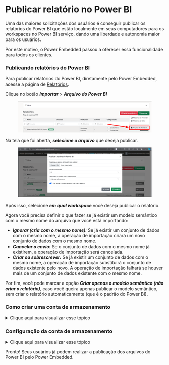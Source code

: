 # Publicar relatório no Power BI

Uma das maiores solicitações dos usuários é conseguir publicar os relatórios do Power BI que estão localmente em seus computadores para os workspaces no Power BI serviço, dando uma liberdade e autonomia maior para os usuários.

Por este motivo, o Power Embedded passou a oferecer essa funcionalidade para todos os clientes.



### Publicando relatórios do Power BI

Para publicar relatórios do Power BI, diretamente pelo Power Embedded, acesse a página de [Relatórios](https://admin.powerembedded.com.br/Reports).

Clique no botão _**Importar**_ > _**Arquivo do Power BI**_

<figure><img src="../../../.gitbook/assets/image (206).png" alt=""><figcaption></figcaption></figure>

Na tela que foi aberta, _**selecione o arquivo**_ que deseja publicar.

<figure><img src="../../../.gitbook/assets/image (207).png" alt=""><figcaption></figcaption></figure>

Após isso, selecione _**em qual workspace**_ você deseja publicar o relatório.

Agora você precisa definir o que fazer se já existir um modelo semântico com o mesmo nome do arquivo que você está importando:

* _**Ignorar (cria com o mesmo nome)**:_ Se já existir um conjunto de dados com o mesmo nome, a operação de importação criará um novo conjunto de dados com o mesmo nome.
* _**Cancelar o envio:**_ Se o conjunto de dados com o mesmo nome já existirem, a operação de importação será cancelada.
* _**Criar ou sobrescrever:**_ Se já existir um conjunto de dados com o mesmo nome, a operação de importação substituirá o conjunto de dados existente pelo novo. A operação de importação falhará se houver mais de um conjunto de dados existente com o mesmo nome.

Por fim, você pode marcar a opção _**Criar apenas o modelo semântico (não criar o relatório)**_, caso você queira apenas publicar o modelo semântico, sem criar o relatório automaticamente (que é o padrão do Power BI).



### Como criar uma conta de armazenamento

<details>

<summary>Clique aqui para visualizar esse tópico</summary>

Antes de configurar a integração entre o Power Embedded e a conta de armazenamento, você precisará [criar a sua conta de armazenamento](https://portal.azure.com/#browse/Microsoft.Storage%2FStorageAccounts) no Portal do Azure.

Para realizar a criação, pode utilizar os valores padrão, conforme demonstrado abaixo:

![](<../../../.gitbook/assets/image (208).png>)



Ative a opção _**Permitir a habilitação do acesso anônimo em contêineres individuais:**_

![](<../../../.gitbook/assets/image (209).png>)



Pode revisar as outras configurações, mas para fins deste tutorial, já pode avançar e concluir a criação da conta de armazenamento.

Após a criação, acesse a conta de armazenamento criada.

Expanda a seção _**Armazenamento de dados**_ e selecione a opção _**Contêineres**_.

Clique no botão _**+Contêiner**_

![](<../../../.gitbook/assets/image (210).png>)



Digite o nome do contêiner que você deseja criar e clique no botão _**Criar**_, no final da tela.

Anote o nome do contêiner criado em um bloco de notas, pois você irá utilizá-lo futuramente para configurar a conta de armazenamento.

Expanda a seção _**Segurança + rede**_ e selecione a opção _**Chaves de acesso**_.

Nesta tela, você irá copiar e salvar em um bloco de notas, os valores dos campos _**Nome da conta de armazenamento**_ e _**Chave**_ (precisa clicar no botão _**Mostrar**_ para conseguir copiar a chave), pois iremos utilizar esses valores na configuração da conta de armazenamento.

![](<../../../.gitbook/assets/image (211).png>)



Agora expanda a seção _**Configurações**_ e selecione a opção _**Compartilhamento de recursos (CORS)**_

![](<../../../.gitbook/assets/image (212).png>)



Preencha os campos conforme a imagem acima:

* _**Origens permitidas**_: https://admin.powerembedded.com.br
* _**Métodos permitidos**_: PUT
* _**Cabeçalhos permitidos**_: \*

</details>



### Configuração da conta de armazenamento

<details>

<summary>Clique aqui para visualizar esse tópico</summary>

Para realizar a publicação dos relatórios, o Power BI precisa fazer o upload temporariamente do arquivo do Power BI que está no seu computador para uma conta de armazenamento do Azure.

Após esse envio, o Power Embedded faz uma chamada na API do Power BI, informando a URL do arquivo que está na conta de armazenamento (Azure Blob Storage) para importar no workspace. Após a importação, o arquivo é apagado do armazenamento temporário.

**Por padrão**, uma conta de armazenamento do próprio Power Embedded é utilizada para esse armazenamento temporários dos arquivos do Power BI. Sendo assim, você não precisa criar ou configurar uma integração do Power Embedded com uma conta de armazenamento.

Entretanto, é compreensível que você possa preferir utilizar uma conta de armazenamento da sua empresa, por questões de segurança e privacidade dos dados para armazenar temporariamente os arquivos que serão enviados e posteriormente, publicados no Power BI serviço.

Essa integração utilizando a conta de armazenamento da sua empresa pode ser configurada na tela abaixo, que fica na página de _**Configurações**_ > Aba _**Parâmetros**_:

![](<../../../.gitbook/assets/image (213).png>)\


Abra o bloco de notas com as informações que você salvou e agora você pode configurar a sua integração entre o Power Embedded e a conta de armazenamento temporária criada por você.

Exemplo dessa tela de configuração com as informações devidamente preenchidas:

![](<../../../.gitbook/assets/image (214).png>)

</details>



Pronto! Seus usuários já podem realizar a publicação dos arquivos do Power BI pelo Power Embedded.

